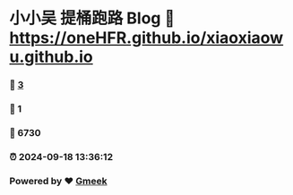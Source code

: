 # 小小吴 提桶跑路 Blog :link: https://oneHFR.github.io/xiaoxiaowu.github.io 
### :page_facing_up: [3](https://oneHFR.github.io/xiaoxiaowu.github.io/tag.html) 
### :speech_balloon: 1 
### :hibiscus: 6730 
### :alarm_clock: 2024-09-18 13:36:12 
### Powered by :heart: [Gmeek](https://github.com/Meekdai/Gmeek)
